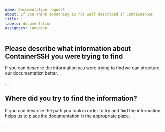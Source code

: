 ```yaml
---
name: Documentation request
about: If you think something is not well described in ContainerSSH
title: ''
labels: documentation
assignees: janoszen
---
```


## Please describe what information about ContainerSSH you were trying to find

If you can describe the information you were trying to find we can structure our documentation better.

...

## Where did you try to find the information?

If you can describe the path you took in order to try and find the information helps us to place the documentation in the appropriate place.

...

